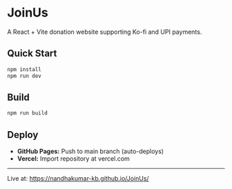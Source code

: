 # JoinUs

A React + Vite donation website supporting Ko-fi and UPI payments.

## Quick Start

```bash
npm install
npm run dev
```

## Build

```bash
npm run build
```

## Deploy

- **GitHub Pages:** Push to main branch (auto-deploys)
- **Vercel:** Import repository at vercel.com

---

Live at: https://nandhakumar-kb.github.io/JoinUs/
